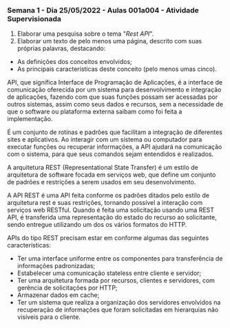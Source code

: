 ### Semana 1 - Dia 25/05/2022 - Aulas 001a004 - Atividade Supervisionada


1. Elaborar uma pesquisa sobre o tema "_Rest API_".
2. Elaborar um texto de pelo menos uma página, descrito com suas próprias palavras, destacando:
* As definições dos conceitos envolvidos;
* As principais características deste conceito (pelo menos umas cinco).

API, que significa Interface de Programação de Aplicações, é a interface de comunicação oferecida por um sistema para desenvolvimento e integração de aplicações, fazendo com que suas funções possam ser acessadas por outros sistemas, assim como seus dados e recursos, sem a necessidade de que o software ou plataforma externa saibam como foi feita a implementação.

É um conjunto de rotinas e padrões que facilitam a integração de diferentes sites e aplicativos. Ao interagir com um sistema ou computador para executar funções ou recuperar informações, a API ajudará na comunicação com o sistema, para que seus comandos sejam entendidos e realizados.

A arquitetura REST (Representational State Transfer) é um estilo de arquitetura de software focada em serviços web, que define um conjunto de padrões e restrições a serem usados em seu desenvolvimento.

A API REST é uma API feita conforme os padrões ditados pelo estilo de arquitetura rest e suas restrições, tornando possível a interação com serviços web RESTful. Quando é feita uma solicitação usando uma REST API, é transferida uma representação do estado do recurso ao solicitante, sendo entregue utilizando um dos os vários formatos do HTTP.

APIs do tipo REST precisam estar em conforme algumas das seguintes características:
* Ter uma interface uniforme entre os componentes para transferência de informações padronizadas;
* Estabelecer uma comunicação stateless entre cliente e servidor;
* Ter uma arquitetura formada por recursos, clientes e servidores, com gerência de solicitações por HTTP;
* Armazenar dados em cache;
* Ter um sistema que realiza a organização dos servidores envolvidos na recuperação de informações que foram solicitadas em hierarquias não visíveis para o cliente.
